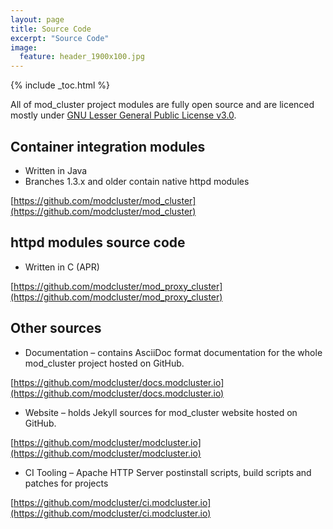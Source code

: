 ```yaml
---
layout: page
title: Source Code
excerpt: "Source Code"
image:
  feature: header_1900x100.jpg
---
```


{% include _toc.html %}

All of mod_cluster project modules are fully open source and are licenced mostly under [GNU Lesser General Public License v3.0](https://github.com/modcluster/mod_cluster/blob/master/LICENSE.txt).

## Container integration modules

* Written in Java
* Branches 1.3.x and older contain native httpd modules

[https://github.com/modcluster/mod_cluster](https://github.com/modcluster/mod_cluster)

## httpd modules source code

* Written in C (APR)

[https://github.com/modcluster/mod_proxy_cluster](https://github.com/modcluster/mod_proxy_cluster)

## Other sources

* Documentation – contains AsciiDoc format documentation for the whole mod_cluster project hosted on GitHub.

[https://github.com/modcluster/docs.modcluster.io](https://github.com/modcluster/docs.modcluster.io)

* Website – holds Jekyll sources for mod_cluster website hosted on GitHub.

[https://github.com/modcluster/modcluster.io](https://github.com/modcluster/modcluster.io)

* CI Tooling – Apache HTTP Server postinstall scripts, build scripts and patches for projects

[https://github.com/modcluster/ci.modcluster.io](https://github.com/modcluster/ci.modcluster.io)
